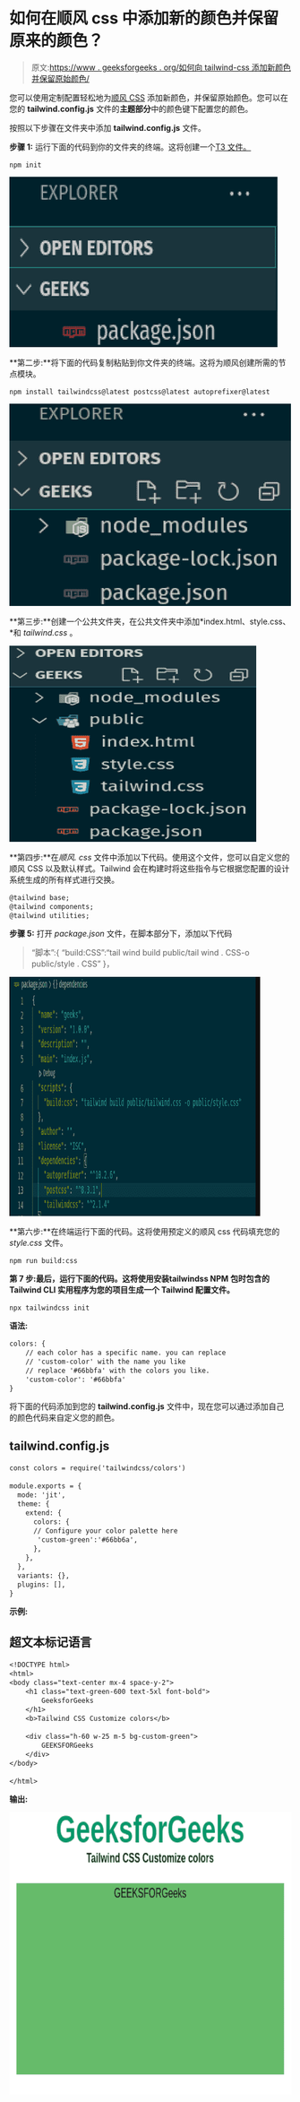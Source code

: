 # 如何在顺风 css 中添加新的颜色并保留原来的颜色？

> 原文:[https://www . geeksforgeeks . org/如何向 tailwind-css 添加新颜色并保留原始颜色/](https://www.geeksforgeeks.org/how-to-add-new-colors-to-tailwind-css-and-keep-the-originals-ones/)

您可以使用定制配置轻松地为[顺风 CSS](https://www.geeksforgeeks.org/introduction-to-tailwind-css/) 添加新颜色，并保留原始颜色。您可以在您的 **tailwind.config.js** 文件的**主题部分**中的颜色键下配置您的颜色。

按照以下步骤在文件夹中添加 **tailwind.config.js** 文件。

**步骤 1:** 运行下面的代码到你的文件夹的终端。这将创建一个[T3 文件。](https://www.geeksforgeeks.org/node-js-package-json/)

```
npm init 
```

![](img/403649e94bc9c3ff9885b6f740bf4fc0.png)

**第二步:**将下面的代码复制粘贴到你文件夹的终端。这将为顺风创建所需的节点模块。

```
npm install tailwindcss@latest postcss@latest autoprefixer@latest
```

![](img/5459480168660e43771a37ae2b7484b3.png)

**第三步:**创建一个公共文件夹，在公共文件夹中添加*index.html、style.css、*和 *tailwind.css* 。

![](img/4bb23c826900b1def1afd4ce9ba09a29.png)

**第四步:**在*顺风. css* 文件中添加以下代码。使用这个文件，您可以自定义您的顺风 CSS 以及默认样式。Tailwind 会在构建时将这些指令与它根据您配置的设计系统生成的所有样式进行交换。

```
@tailwind base;
@tailwind components;
@tailwind utilities;
```

**步骤 5:** 打开 *package.json* 文件，在脚本部分下，添加以下代码

> “脚本”:{
> “build:CSS”:“tail wind build public/tail wind . CSS-o public/style . CSS”
> }，

![](img/307134e04b103b85c56165341f37319d.png)

**第六步:**在终端运行下面的代码。这将使用预定义的顺风 css 代码填充您的 *style.css* 文件。

```
npm run build:css
```

**第 7 步:**最后，运行下面的代码。这将使用安装**tailwindss NPM 包时包含的 Tailwind CLI 实用程序为您的项目生成一个 Tailwind 配置文件。**

```
npx tailwindcss init
```

**语法:**

```
colors: {
    // each color has a specific name. you can replace 
    // 'custom-color' with the name you like
    // replace '#66bbfa' with the colors you like.
    'custom-color': '#66bbfa'
}
```

将下面的代码添加到您的 **tailwind.config.js** 文件中，现在您可以通过添加自己的颜色代码来自定义您的颜色。

## tailwind.config.js

```
const colors = require('tailwindcss/colors')

module.exports = {
  mode: 'jit',
  theme: {
    extend: {
      colors: {
      // Configure your color palette here
       'custom-green':'#66bb6a',
      },
    },
  },
  variants: {},
  plugins: [],
}
```

**示例:**

## 超文本标记语言

```
<!DOCTYPE html>
<html>
<body class="text-center mx-4 space-y-2">
    <h1 class="text-green-600 text-5xl font-bold">
        GeeksforGeeks
    </h1>
    <b>Tailwind CSS Customize colors</b>

    <div class="h-60 w-25 m-5 bg-custom-green">
        GEEKSFORGeeks
    </div>
</body>

</html>
```

**输出:**

![](img/71b395e0932b589a6cb6cf4df1434793.png)